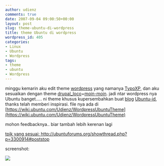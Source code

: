 ```yaml
---
author: udienz
comments: true
date: 2007-09-04 09:00:50+00:00
layout: post
slug: theme-ubuntu-di-wordpress
title: theme Ubuntu di wordpress
wordpress_id: 405
categories:
- Linux
- Ubuntu
- Wordpress
tags:
- theme
- ubuntu
- Wordpress
---
```


minggu kemarin aku edit theme [wordpress](http://wordpress.org) yang namanya [TypoXP,](http://www.sunaryohadi.info/typoxp-theme.htm) dan aku sesuaikan dengan theme [drupal_loco](https://launchpad.net/loco-drupal/)+[moin-moin](http://moinmoin.wikiwikiweb.de/). jadi ntar wordpress nya Ubuntu banget..... ni theme khusus kupersembahkan buat [blog](http://ubuntulinux.or.id/blog/) [Ubuntu-id](http://www.ubuntu-id.org/), thanks telah memberi inspirasi. file nya ada di [https://wiki.ubuntu.com/Udienz/WordpressUbuntuTheme](https://wiki.ubuntu.com/Udienz/WordpressUbuntuTheme)


mohon feedbacknya.. biar tambah lebih kerenan lagi

[tpik yang sesuai: http://ubuntuforums.org/showthread.php?p=3300914#poststop ](http://ubuntuforums.org/showthread.php?p=3300914#poststop)

screenshot:

![](https://wiki.ubuntu.com/Udienz/WordpressUbuntuTheme?action=AttachFile&do=get&target=screenshot.png)

